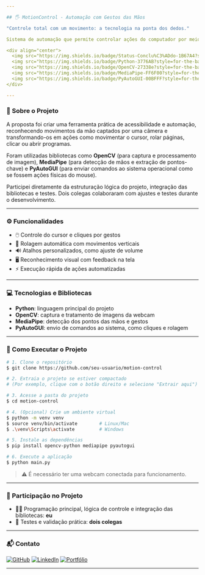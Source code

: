 ```yaml
---

## 🖐️ MotionControl - Automação com Gestos das Mãos

"Controle total com um movimento: a tecnologia na ponta dos dedos."

Sistema de automação que permite controlar ações do computador por meio de gestos com as mãos, utilizando webcam e bibliotecas de visão computacional. Esse projeto foi o trabalho final da disciplina de Automação e Integração no curso Técnico em Desenvolvimento de Sistemas.

<div align="center">
  <img src="https://img.shields.io/badge/Status-Conclu%C3%ADdo-1B67A4?style=for-the-badge&logo=visualstudio&logoColor=white"/>
  <img src="https://img.shields.io/badge/Python-3776AB?style=for-the-badge&logo=python&logoColor=white"/>
  <img src="https://img.shields.io/badge/OpenCV-27338e?style=for-the-badge&logo=opencv&logoColor=white"/>
  <img src="https://img.shields.io/badge/MediaPipe-FF6F00?style=for-the-badge&logo=google&logoColor=white"/>
  <img src="https://img.shields.io/badge/PyAutoGUI-00BFFF?style=for-the-badge&logo=python&logoColor=white"/>
</div>

---
```


### 🧠 Sobre o Projeto

A proposta foi criar uma ferramenta prática de acessibilidade e automação, reconhecendo movimentos da mão captados por uma câmera e transformando-os em ações como movimentar o cursor, rolar páginas, clicar ou abrir programas.

Foram utilizadas bibliotecas como **OpenCV** (para captura e processamento de imagem), **MediaPipe** (para detecção de mãos e extração de pontos-chave) e **PyAutoGUI** (para enviar comandos ao sistema operacional como se fossem ações físicas do mouse).

Participei diretamente da estruturação lógica do projeto, integração das bibliotecas e testes. Dois colegas colaboraram com ajustes e testes durante o desenvolvimento.

---

### ⚙️ Funcionalidades

- 🖱️ Controle do cursor e cliques por gestos
- 🔄 Rolagem automática com movimentos verticais
- 🔊 Atalhos personalizados, como ajuste de volume
- 🖥️ Reconhecimento visual com feedback na tela
- ⚡ Execução rápida de ações automatizadas

---

### 💻 Tecnologias e Bibliotecas

- **Python**: linguagem principal do projeto
- **OpenCV**: captura e tratamento de imagens da webcam
- **MediaPipe**: detecção dos pontos das mãos e gestos
- **PyAutoGUI**: envio de comandos ao sistema, como cliques e rolagem

---

### 🚀 Como Executar o Projeto

```bash
# 1. Clone o repositório
$ git clone https://github.com/seu-usuario/motion-control

# 2. Extraia o projeto se estiver compactado
# (Por exemplo, clique com o botão direito e selecione "Extrair aqui")

# 3. Acesse a pasta do projeto
$ cd motion-control

# 4. (Opcional) Crie um ambiente virtual
$ python -m venv venv
$ source venv/bin/activate        # Linux/Mac
$ .\venv\Scripts\activate         # Windows

# 5. Instale as dependências
$ pip install opencv-python mediapipe pyautogui

# 6. Execute a aplicação
$ python main.py
```

> ⚠️ É necessário ter uma webcam conectada para funcionamento.

---

### 🤝 Participação no Projeto

- 👨‍💻 Programação principal, lógica de controle e integração das bibliotecas: **eu**
- 🧪 Testes e validação prática: **dois colegas**

---

### 📬 Contato

[![GitHub](https://img.shields.io/badge/GitHub-1B67A4?style=for-the-badge&logo=github&logoColor=white)](https://github.com/Ramon-24)
[![LinkedIn](https://img.shields.io/badge/LinkedIn-0A66C2?style=for-the-badge&logo=linkedin&logoColor=white)](https://www.linkedin.com/in/seu-perfil)
[![Portfólio](https://img.shields.io/badge/Portf%C3%B3lio-1B67A4?style=for-the-badge&logo=google-chrome&logoColor=white)](https://seuportfólio.com)

---
